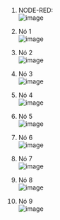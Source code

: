 1. NODE-RED:</br>
![image](https://github.com/Gacarvalho29/Objetos-Inteligentes-Conectados/assets/85083155/0a82a099-bb6e-47a9-8412-6385278f47dd)

2. Nó 1</br>
![image](https://github.com/Gacarvalho29/Objetos-Inteligentes-Conectados/assets/85083155/e8435c54-796e-4070-b423-878c87e6b75b)

3. Nó 2</br>
![image](https://github.com/Gacarvalho29/Objetos-Inteligentes-Conectados/assets/85083155/614415b5-7381-4a2c-9db8-1df7f6ae78f8)

4. Nó 3</br>
![image](https://github.com/Gacarvalho29/Objetos-Inteligentes-Conectados/assets/85083155/adade1f3-8c2d-42f9-97b4-444744d674db)

5. Nó 4</br>
![image](https://github.com/Gacarvalho29/Objetos-Inteligentes-Conectados/assets/85083155/7585b623-f1ed-4ef9-9034-eda6190a15f2)

6. Nó 5</br>
![image](https://github.com/Gacarvalho29/Objetos-Inteligentes-Conectados/assets/85083155/81993237-dc4f-4f1b-b5fc-e19078e0911c)

7. Nó 6</br>
![image](https://github.com/Gacarvalho29/Objetos-Inteligentes-Conectados/assets/85083155/cb30a9ad-67ff-4255-8b1e-13491f1d9025)

8. Nó 7</br>
![image](https://github.com/Gacarvalho29/Objetos-Inteligentes-Conectados/assets/85083155/0d79056f-3f24-4ab6-91c8-7f343698437e)

9. Nó 8</br>
![image](https://github.com/Gacarvalho29/Objetos-Inteligentes-Conectados/assets/85083155/2619f8e3-6636-47cc-b7e4-695b8b4b626c)

10. Nó 9</br>
![image](https://github.com/Gacarvalho29/Objetos-Inteligentes-Conectados/assets/85083155/1faed901-8afc-466d-94b7-aa3781e7ea1f)




